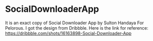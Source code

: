 # SocialDownloaderApp

It is an exact copy of Social Downloader App by Sulton Handaya For Pelorous.
I got the design from Dribbble. 
Here is the link for reference: https://dribbble.com/shots/16163898-Social-Downloader-App
